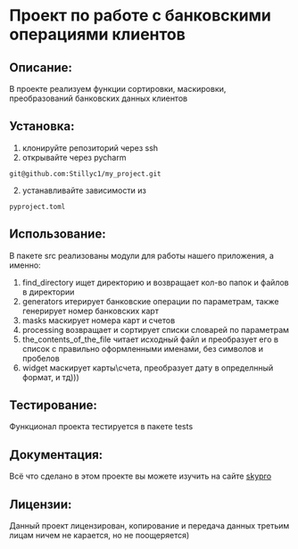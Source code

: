 # Проект по работе с банковскими операциями клиентов

## Описание: 
В проекте реализуем функции сортировки, маскировки, преобразований банковских данных клиентов

## Установка:
1. клонируйте репозиторий через ssh
2. открывайте через pycharm
```
git@github.com:Stillyc1/my_project.git
```
2. устанавливайте зависимости из 
```
pyproject.toml
```

## Использование:
В пакете src реализованы модули для работы нашего приложения, а именно: 
1. find_directory ищет директорию и возвращает кол-во папок и файлов в директории
2. generators итерирует банковские операции по параметрам, также генерирует номер банковских карт
3. masks маскирует номера карт и счетов
4. processing возвращает и сортирует списки словарей по параметрам
5. the_contents_of_the_file читает исходный файл и преобразует его
    в список с правильно оформленными именами, без символов и пробелов
6. widget маскирует карты\счета, преобразует дату в определнный формат, и тд)))

## Тестирование:
Функционал проекта тестируется в пакете tests

## Документация: 
Всё что сделано в этом проекте вы можете изучить на сайте [skypro](www.skypro.ru)

## Лицензии: 
Данный проект лицензирован, копирование и передача данных третьим лицам ничем не карается, но не поощеряется)
